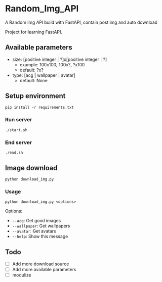 # Random_Img_API

A Random Img API build with FastAPI, contain post img and auto download

Project for learning FastAPI.

## Available parameters

- size: [positive integer | ?]x[positive integer | ?]
    - example: 100x100, 100x?, ?x100
    - default: ?x?
- type: [acg | wallpaper | avatar]
    - default: None

## Setup environment

```shell
pip install -r requirements.txt
```

### Run server

```shell
./start.sh
```

### End server

```shell
./end.sh
```

## Image download

```shell
python download_img.py
```

### Usage
```shell
python download_img.py <options>
```
Options:
- `--acg`: Get good images
- `--wallpaper`: Get wallpapers
- `--avatar`: Get avatars
- `--help`: Show this message

## Todo
- [ ] Add more download source
- [ ] Add more available parameters
- [ ] modulize
